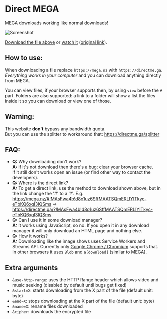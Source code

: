 # Direct MEGA
MEGA downloads working like normal downloads!

![Screenshot](https://i.imgur.com/750OurF.png)

[Download the file above](https://directme.ga/?!MAsFwa4b!d8o1uz6SffMAATSQmERLIYITkyc-eTbKQ6xqI3IQSms) or [watch it](https://directme.ga/view?!MAsFwa4b!d8o1uz6SffMAATSQmERLIYITkyc-eTbKQ6xqI3IQSms) ([original link](https://mega.nz/#!MAsFwa4b!d8o1uz6SffMAATSQmERLIYITkyc-eTbKQ6xqI3IQSms)).

## How to use:

When downloading a file replace `https://mega.nz` with `https://directme.ga`.
 *Everything works in your computer* and you can download anything directly from MEGA.

You can view files, if your browser supports then, by using `view` before the `#` part.
Folders are also supported: a link to a folder will show a list the files inside it so you can download or view one of those.

## Warning:

This website **don't** bypass any bandwidth quota.  
But you can use the splitter to workaround that: https://directme.ga/splitter

## FAQ:

* **Q:** Why downloading don't work?  
**A:** If it's not download then there's a bug: clear your browser cache.  
If it still don't works open an issue (or find other way to contact the developers).
* **Q:** Where is the direct link?  
**A:** To get a direct link, use the method to download shown above, but in the link change the '#' to a '?'. E.g. https://mega.nz/#!MAsFwa4b!d8o1uz6SffMAATSQmERLIYITkyc-eTbKQ6xqI3IQSms => https://directme.ga/?!MAsFwa4b!d8o1uz6SffMAATSQmERLIYITkyc-eTbKQ6xqI3IQSms
* **Q:** Can I use it in some download manager?  
**A:** It works using JavaScript, so no. If you open it in any download manager it will only download an HTML page and nothing else.
* **Q:** How it works?  
**A:** Downloading like the image shows uses Service Workers and Streams API.
Currently only [Google Chrome / Chromium](https://www.chromestatus.com/feature/4531143755956224) supports that.
In other browsers it uses `Blob` and `a[download]` (similar to MEGA).

## Extra arguments

* `&use-http-range`: uses the HTTP Range header which allows video and music seeking
(disabled by default until bugs get fixed)
* `&start=X`: starts downloading from the X part of the file (default unit: byte)
* `&end=X`: stops downloading at the X part of the file (default unit: byte)
* `&name=X`: rename files downloaded
* `&cipher`: downloads the encrypted file
